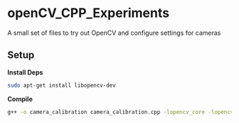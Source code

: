 # openCV_CPP_Experiments
A small set of files to try out OpenCV and configure settings for cameras

## Setup
**Install Deps**
```bash
sudo apt-get install libopencv-dev
```

**Compile**
```bash
g++ -o camera_calibration camera_calibration.cpp -lopencv_core -lopencv_highgui -lopencv_videoio
```
